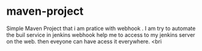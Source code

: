 # maven-project

Simple Maven Project that i am pratice with webhook . I am try to automate the buil service in jenkins
webhook help me to access to my jenkins server on the web. then eveyone can have acess  it everywhere.
<bri
